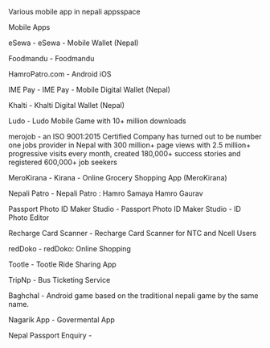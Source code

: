 Various mobile app in nepali appsspace 

Mobile Apps


eSewa - eSewa - Mobile Wallet (Nepal)

Foodmandu - Foodmandu

HamroPatro.com - Android iOS

IME Pay - IME Pay - Mobile Digital Wallet (Nepal)

Khalti - Khalti Digital Wallet (Nepal)

Ludo - Ludo Mobile Game with 10+ million downloads

merojob - an ISO 9001:2015 Certified Company has turned out to be number one jobs provider in Nepal with 300 million+ page views with 2.5 million+ progressive visits every month, created 180,000+ success stories and registered 600,000+ job seekers

MeroKirana - Kirana - Online Grocery Shopping App (MeroKirana)

Nepali Patro - Nepali Patro : Hamro Samaya Hamro Gaurav

Passport Photo ID Maker Studio - Passport Photo ID Maker Studio - ID Photo Editor

Recharge Card Scanner - Recharge Card Scanner for NTC and Ncell Users

redDoko - redDoko: Online Shopping

Tootle - Tootle Ride Sharing App

TripNp - Bus Ticketing Service

Baghchal - Android game based on the traditional nepali game by the same name.
 
Nagarik App - Govermental App 
 
 Nepal Passport Enquiry - 

